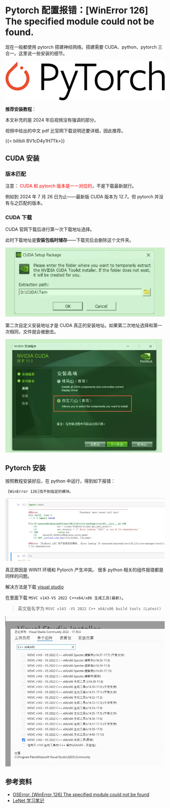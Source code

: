 # Pytorch 配置报错：[WinError 126] The specified module could not be found.


现在一般都使用 pytorch 搭建神经网络。搭建需要 CUDA、python、pytorch 三合一。这里说一些安装的细节。

![图源维基百科](/img/Pytorch.zh-cn-20240813151919593.webp)

**推荐安装教程**：

本文补充的是 2024 年后视频没有强调的部分。

视频中给出的中文 pdf 比官网下载说明还要详细，因此推荐。

{{< bilibili BV1cD4y1H7Tk>}}
## CUDA 安装

### 版本匹配

注意： <font color="#ff0000">CUDA 和 pytorch 版本是一一对应的</font>，不是下载最新就行。

例如到 2024 年 7 月 26 日为止——最新版 CUDA 版本为 12.7。但 pytorch 并没有与之匹配的版本。

### CUDA 下载

CUDA 官网下载后进行第一次下载地址选择。

此时下载地址是**安装包临时储存**——下载完后会删除这个文件夹。

![第一次地址选择](/img/Pytorch.zh-cn-20240813150143605.webp)

第二次自定义安装地址才是 CUDA 真正的安装地址。如果第二次地址选择和第一次相同，文件就会被删去。

![第二次地址选择](/img/Pytorch.zh-cn-20240813150252949.webp)

## Pytorch 安装

按照教程安装好后，在 python 中运行，得到如下报错：

```
 [WinError 126]找不到指定的模块。
```

![明明严格按照教程却还是报错？](/img/Pytorch.zh-cn-20240813150731276.webp)

真正原因是 WIN11 环境和 Pytorch 产生冲突。
很多 python 相关的组件报错都是同样的问题。

解决方法是下载 [visual studio](https://visualstudio.microsoft.com/zh-hans/downloads/?cid=learn-navbar-download-cta)

在里面下载 `MSVC v143-VS 2022 C++x64/x86 生成工具(最新)`。

> 英文版名字为 `MSVC v143 -VS 2022 C++ x64/x86 build tools (Latest)`

![下载组间](/img/Pytorch.zh-cn-20240813151629739.webp)


## 参考资料

- [OSError: [WinError 126] The specified module could not be found]( https://github.com/pytorch/pytorch/issues/131662 )
- [LeNet 学习笔记](https://blog.bdim.moe/zh/posts/2024-7-13/)
